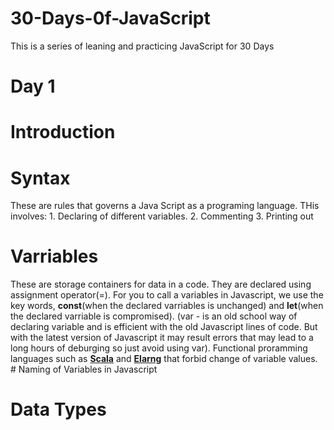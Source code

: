 # 30-Days-0f-JavaScript
This is a series of leaning and practicing JavaScript for 30 Days
# Day 1
  # Introduction
  
   # Syntax
  These are rules that governs a Java Script as a programing language. THis involves:
    1. Declaring of different variables.
    2. Commenting
    3. Printing out
  # Varriables
  These are storage containers for data in a code.  They are declared using assignment operator(=). For you to call a variables in Javascript, we use the key words, **const**(when the declared varriables is unchanged) and **let**(when the declared varriable is compromised). (var -  is an old school way of declaring variable and is efficient with the old Javascript lines of code. But with the latest version of Javascript it may result errors that may lead to a long hours of deburging so just avoid using var).
  Functional proramming languages such as [**Scala**](https://www.scala-lang.org/) and [**Elarng**](https://www.erlang.org/) that forbid change of variable values.
      # Naming of Variables in Javascript
      
  # Data Types
